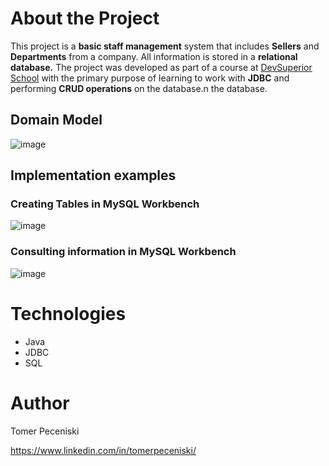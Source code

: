 # About the Project

This project is a **basic staff management** system that includes **Sellers** and **Departments** from a company. All information is stored in a **relational database.**
The project was developed as part of a course at [DevSuperior School](https://devsuperior.com.br/) with the primary purpose of learning to work with **JDBC** and performing **CRUD operations** on the database.n the database.

## Domain Model

![image](https://github.com/user-attachments/assets/1c119276-f74e-4ed2-9be8-e699fc93706c)


## Implementation examples
### Creating Tables in MySQL Workbench
![image](https://github.com/user-attachments/assets/420a2e79-741b-4107-82af-69179e5ef067)


### Consulting information in MySQL Workbench
![image](https://github.com/user-attachments/assets/51f91846-87ad-4d16-96a1-5923b42827a8)




# Technologies
* Java
* JDBC
* SQL

# Author
Tomer Peceniski

https://www.linkedin.com/in/tomerpeceniski/

